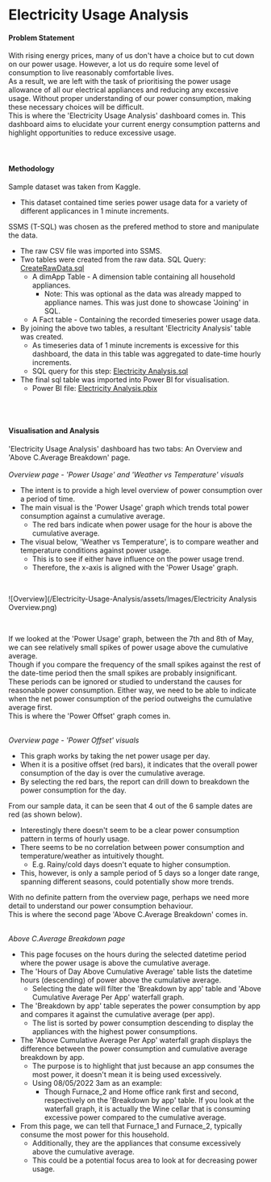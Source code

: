 # Electricity Usage Analysis #

#### Problem Statement ####
With rising energy prices, many of us don't have a choice but to cut down on our power usage. However, a lot us do require some level of consumption to live reasonably comfortable lives. <br/>
As a result, we are left with the task of prioritising the power usage allowance of all our electrical appliances and reducing any excessive usage. Without proper understanding of our power consumption, making these necessary choices will be difficult. <br/>
This is where the 'Electricity Usage Analysis' dashboard comes in. This dashboard aims to elucidate your current energy consumption patterns and highlight opportunities to reduce excessive usage. <br/>
<br/>
<br/>
#### Methodology ####
Sample dataset was taken from Kaggle.
* This dataset contained time series power usage data for a variety of different applicances in 1 minute increments. <br/>

SSMS (T-SQL) was chosen as the prefered method to store and manipulate the data.
* The raw CSV file was imported into SSMS.
* Two tables were created from the raw data. SQL Query: [CreateRawData.sql](https://github.com/KeenanJWong/Electricity-Usage-Analysis/blob/main/CreateRawData.sql)
  * A dimApp Table - A dimension table containing all household appliances.
      * Note: This was optional as the data was already mapped to appliance names. This was just done to showcase 'Joining' in SQL.
  * A Fact table - Containing the recorded timeseries power usage data.
* By joining the above two tables, a resultant 'Electricity Analysis' table was created.
  * As timeseries data of 1 minute increments is excessive for this dashboard, the data in this table was aggregated to date-time hourly increments.
  * SQL query for this step: [Electricity Analysis.sql](https://github.com/KeenanJWong/Electricity-Usage-Analysis/blob/main/Electricity%20Analysis.sql)
* The final sql table was imported into Power BI for visualisation.
  * Power BI file: [Electricity Analysis.pbix](https://github.com/KeenanJWong/Electricity-Usage-Analysis/blob/main/Electricity%20Analysis.pbix) 
<br/>
<br/>

#### Visualisation and Analysis ####

'Electricity Usage Analysis' dashboard has two tabs: An Overview and 'Above C.Average Breakdown' page. <br/>
<br/>
_Overview page - 'Power Usage' and 'Weather vs Temperature' visuals_
* The intent is to provide a high level overview of power consumption over a period of time.
* The main visual is the 'Power Usage' graph which trends total power consumption against a cumulative average.
  * The red bars indicate when power usage for the hour is above the cumulative average.
* The visual below, 'Weather vs Temperature', is to compare weather and temperature conditions against power usage.
  * This is to see if either have influence on the power usage trend.
  * Therefore, the x-axis is aligned with the 'Power Usage' graph.

<br/>

![Overview](/Electricity-Usage-Analysis/assets/Images/Electricity Analysis Overview.png)

<br/>


If we looked at the 'Power Usage' graph, between the 7th and 8th of May, we can see relatively small spikes of power usage above the cumulative average. <br/>
Though if you compare the frequency of the small spikes against the rest of the date-time period then the small spikes are probably insignificant.<br/>
These periods can be ignored or studied to understand the causes for reasonable power consumption. Either way, we need to be able to indicate when the net power consumption of the period outweighs the cumulative average first. <br/>
This is where the 'Power Offset' graph comes in. <br/>
<br/>

_Overview page - 'Power Offset' visuals_
* This graph works by taking the net power usage per day.
* When it is a positive offset (red bars), it indicates that the overall power consumption of the day is over the cumulative average.
* By selecting the red bars, the report can drill down to breakdown the power consumption for the day.

From our sample data, it can be seen that 4 out of the 6 sample dates are red (as shown below). <br/>
* Interestingly there doesn't seem to be a clear power consumption pattern in terms of hourly usage.
* There seems to be no correlation between power consumption and temperature/weather as intuitively thought.
  * E.g. Rainy/cold days doesn't equate to higher consumption.
* This, however, is only a sample period of 5 days so a longer date range, spanning different seasons, could potentially show more trends.

With no definite pattern from the overview page, perhaps we need more detail to understand our power consumption behaviour. <br/>
This is where the second page 'Above C.Average Breakdown' comes in. <br/>
<br/>

_Above C.Average Breakdown page_
* This page focuses on the hours during the selected datetime period where the power usage is above the cumulative average.
* The 'Hours of Day Above Cumulative Average' table lists the datetime hours (descending) of power above the cumulative average.
  * Selecting the date will filter the 'Breakdown by app' table and 'Above Cumulative Average Per App' waterfall graph.
* The 'Breakdown by app' table seperates the power consumption by app and compares it against the cumulative average (per app).
  * The list is sorted by power consumption descending to display the appliances with the highest power consumptions.
* The 'Above Cumulative Average Per App' waterfall graph displays the difference between the power consumption and cumulative average breakdown by app.
  * The purpose is to highlight that just because an app consumes the most power, it doesn't mean it is being used excessively.
  * Using 08/05/2022 3am as an example:
    * Though Furnace_2 and Home office rank first and second, respectively on the 'Breakdown by app' table. If you look at the waterfall graph, it is actually the Wine cellar that is consuming excessive power compared to the cumulative average.
* From this page, we can tell that Furnace_1 and Furnace_2, typically consume the most power for this household.
  * Additionally, they are the appliances that consume excessively above the cumulative average.
  * This could be a potential focus area to look at for decreasing power usage.
